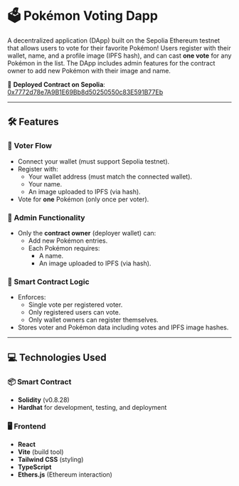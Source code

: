 # 🗳️ Pokémon Voting Dapp

A decentralized application (DApp) built on the Sepolia Ethereum testnet that allows users to vote for their favorite Pokémon! Users register with their wallet, name, and a profile image (IPFS hash), and can cast **one vote** for any Pokémon in the list. The DApp includes admin features for the contract owner to add new Pokémon with their image and name.

🔗 **Deployed Contract on Sepolia**: [0x7772d78e7A9B1E69Bb8d50250550c83E591B77Eb](https://sepolia.etherscan.io/address/0x7772d78e7A9B1E69Bb8d50250550c83E591B77Eb#code)

---

## 🛠️ Features

### 👥 Voter Flow

- Connect your wallet (must support Sepolia testnet).
- Register with:
  - Your wallet address (must match the connected wallet).
  - Your name.
  - An image uploaded to IPFS (via hash).
- Vote for **one** Pokémon (only once per voter).

### 🔐 Admin Functionality

- Only the **contract owner** (deployer wallet) can:
  - Add new Pokémon entries.
  - Each Pokémon requires:
    - A name.
    - An image uploaded to IPFS (via hash).

### 🧠 Smart Contract Logic

- Enforces:
  - Single vote per registered voter.
  - Only registered users can vote.
  - Only wallet owners can register themselves.
- Stores voter and Pokémon data including votes and IPFS image hashes.

---

## 💻 Technologies Used

### 📦 Smart Contract

- **Solidity** (v0.8.28)
- **Hardhat** for development, testing, and deployment

### 🖥️ Frontend

- **React**
- **Vite** (build tool)
- **Tailwind CSS** (styling)
- **TypeScript**
- **Ethers.js** (Ethereum interaction)
